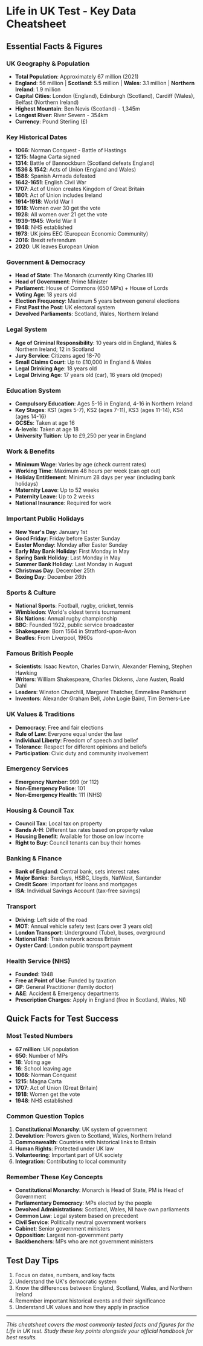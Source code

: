 # Life in UK Test - Key Data Cheatsheet

## Essential Facts & Figures

### UK Geography & Population
- **Total Population**: Approximately 67 million (2021)
- **England**: 56 million | **Scotland**: 5.5 million | **Wales**: 3.1 million | **Northern Ireland**: 1.9 million
- **Capital Cities**: London (England), Edinburgh (Scotland), Cardiff (Wales), Belfast (Northern Ireland)
- **Highest Mountain**: Ben Nevis (Scotland) - 1,345m
- **Longest River**: River Severn - 354km
- **Currency**: Pound Sterling (£)

### Key Historical Dates
- **1066**: Norman Conquest - Battle of Hastings
- **1215**: Magna Carta signed
- **1314**: Battle of Bannockburn (Scotland defeats England)
- **1536 & 1542**: Acts of Union (England and Wales)
- **1588**: Spanish Armada defeated
- **1642-1651**: English Civil War
- **1707**: Act of Union creates Kingdom of Great Britain
- **1801**: Act of Union includes Ireland
- **1914-1918**: World War I
- **1918**: Women over 30 get the vote
- **1928**: All women over 21 get the vote
- **1939-1945**: World War II
- **1948**: NHS established
- **1973**: UK joins EEC (European Economic Community)
- **2016**: Brexit referendum
- **2020**: UK leaves European Union

### Government & Democracy
- **Head of State**: The Monarch (currently King Charles III)
- **Head of Government**: Prime Minister
- **Parliament**: House of Commons (650 MPs) + House of Lords
- **Voting Age**: 18 years old
- **Election Frequency**: Maximum 5 years between general elections
- **First Past the Post**: UK electoral system
- **Devolved Parliaments**: Scotland, Wales, Northern Ireland

### Legal System
- **Age of Criminal Responsibility**: 10 years old in England, Wales & Northern Ireland; 12 in Scotland
- **Jury Service**: Citizens aged 18-70
- **Small Claims Court**: Up to £10,000 in England & Wales
- **Legal Drinking Age**: 18 years old
- **Legal Driving Age**: 17 years old (car), 16 years old (moped)

### Education System
- **Compulsory Education**: Ages 5-16 in England, 4-16 in Northern Ireland
- **Key Stages**: KS1 (ages 5-7), KS2 (ages 7-11), KS3 (ages 11-14), KS4 (ages 14-16)
- **GCSEs**: Taken at age 16
- **A-levels**: Taken at age 18
- **University Tuition**: Up to £9,250 per year in England

### Work & Benefits
- **Minimum Wage**: Varies by age (check current rates)
- **Working Time**: Maximum 48 hours per week (can opt out)
- **Holiday Entitlement**: Minimum 28 days per year (including bank holidays)
- **Maternity Leave**: Up to 52 weeks
- **Paternity Leave**: Up to 2 weeks
- **National Insurance**: Required for work

### Important Public Holidays
- **New Year's Day**: January 1st
- **Good Friday**: Friday before Easter Sunday
- **Easter Monday**: Monday after Easter Sunday
- **Early May Bank Holiday**: First Monday in May
- **Spring Bank Holiday**: Last Monday in May
- **Summer Bank Holiday**: Last Monday in August
- **Christmas Day**: December 25th
- **Boxing Day**: December 26th

### Sports & Culture
- **National Sports**: Football, rugby, cricket, tennis
- **Wimbledon**: World's oldest tennis tournament
- **Six Nations**: Annual rugby championship
- **BBC**: Founded 1922, public service broadcaster
- **Shakespeare**: Born 1564 in Stratford-upon-Avon
- **Beatles**: From Liverpool, 1960s

### Famous British People
- **Scientists**: Isaac Newton, Charles Darwin, Alexander Fleming, Stephen Hawking
- **Writers**: William Shakespeare, Charles Dickens, Jane Austen, Roald Dahl
- **Leaders**: Winston Churchill, Margaret Thatcher, Emmeline Pankhurst
- **Inventors**: Alexander Graham Bell, John Logie Baird, Tim Berners-Lee

### UK Values & Traditions
- **Democracy**: Free and fair elections
- **Rule of Law**: Everyone equal under the law
- **Individual Liberty**: Freedom of speech and belief
- **Tolerance**: Respect for different opinions and beliefs
- **Participation**: Civic duty and community involvement

### Emergency Services
- **Emergency Number**: 999 (or 112)
- **Non-Emergency Police**: 101
- **Non-Emergency Health**: 111 (NHS)

### Housing & Council Tax
- **Council Tax**: Local tax on property
- **Bands A-H**: Different tax rates based on property value
- **Housing Benefit**: Available for those on low income
- **Right to Buy**: Council tenants can buy their homes

### Banking & Finance
- **Bank of England**: Central bank, sets interest rates
- **Major Banks**: Barclays, HSBC, Lloyds, NatWest, Santander
- **Credit Score**: Important for loans and mortgages
- **ISA**: Individual Savings Account (tax-free savings)

### Transport
- **Driving**: Left side of the road
- **MOT**: Annual vehicle safety test (cars over 3 years old)
- **London Transport**: Underground (Tube), buses, overground
- **National Rail**: Train network across Britain
- **Oyster Card**: London public transport payment

### Health Service (NHS)
- **Founded**: 1948
- **Free at Point of Use**: Funded by taxation
- **GP**: General Practitioner (family doctor)
- **A&E**: Accident & Emergency departments
- **Prescription Charges**: Apply in England (free in Scotland, Wales, NI)

## Quick Facts for Test Success

### Most Tested Numbers
- **67 million**: UK population
- **650**: Number of MPs
- **18**: Voting age
- **16**: School leaving age
- **1066**: Norman Conquest
- **1215**: Magna Carta
- **1707**: Act of Union (Great Britain)
- **1918**: Women get the vote
- **1948**: NHS established

### Common Question Topics
1. **Constitutional Monarchy**: UK system of government
2. **Devolution**: Powers given to Scotland, Wales, Northern Ireland
3. **Commonwealth**: Countries with historical links to Britain
4. **Human Rights**: Protected under UK law
5. **Volunteering**: Important part of UK society
6. **Integration**: Contributing to local community

### Remember These Key Concepts
- **Constitutional Monarchy**: Monarch is Head of State, PM is Head of Government
- **Parliamentary Democracy**: MPs elected by the people
- **Devolved Administrations**: Scotland, Wales, NI have own parliaments
- **Common Law**: Legal system based on precedent
- **Civil Service**: Politically neutral government workers
- **Cabinet**: Senior government ministers
- **Opposition**: Largest non-government party
- **Backbenchers**: MPs who are not government ministers

## Test Day Tips
1. Focus on dates, numbers, and key facts
2. Understand the UK's democratic system
3. Know the differences between England, Scotland, Wales, and Northern Ireland
4. Remember important historical events and their significance
5. Understand UK values and how they apply in practice

---
*This cheatsheet covers the most commonly tested facts and figures for the Life in UK test. Study these key points alongside your official handbook for best results.*